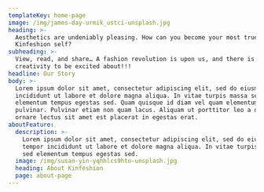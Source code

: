 ```yaml
---
templateKey: home-page
image: /img/james-day-urmik_ustci-unsplash.jpg
heading: >-
  Aesthetics are undeniably pleasing. How can you become your most true
  Kinfeshion self?  
subheading: >-
  View, read, and share… A fashion revolution is upon us, and there is much
  creativity to be excited about!!!
headline: Our Story
body: >-
  Lorem ipsum dolor sit amet, consectetur adipiscing elit, sed do eiusmod tempor
  incididunt ut labore et dolore magna aliqua. In vitae turpis massa sed
  elementum tempus egestas sed. Quam quisque id diam vel quam elementum
  pulvinar. Pulvinar etiam non quam lacus. Aliquam ut porttitor leo a diam. Ut
  ornare lectus sit amet est placerat in egestas erat.
aboutFeature:
  description: >-
    Lorem ipsum dolor sit amet, consectetur adipiscing elit, sed do eiusmod
    tempor incididunt ut labore et dolore magna aliqua. In vitae turpis massa
    sed elementum tempus egestas sed.
  image: /img/susan-yin-yqhhlcs9hto-unsplash.jpg
  heading: About Kinfeshion
  page: about-page
---
```

